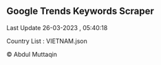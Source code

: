 

## Google Trends Keywords Scraper 
 
Last Update 26-03-2023 , 05:40:18

Country List :
VIETNAM.json



© Abdul Muttaqin 
